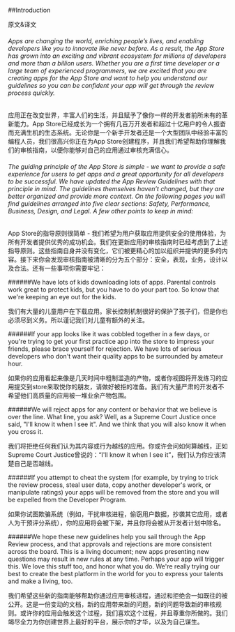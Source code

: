 ##Introduction

原文&译文
	
######   Apps are changing the world, enriching people’s lives, and enabling developers like you to innovate like never before. As a result, the App Store has grown into an exciting and vibrant ecosystem for millions of developers and more than a billion users. Whether you are a first time developer or a large team of experienced programmers, we are excited that you are creating apps for the App Store and want to help you understand our guidelines so you can be confident your app will get through the review process quickly.

应用正在改变世界，丰富人们的生活，并且赋予了像你一样的开发者前所未有的革新能力。App Store已经成长为一个拥有几百万开发者和超过十亿用户的令人振奋而充满生机的生态系统。无论你是一个新手开发者还是一个大型团队中经验丰富的编程人员，我们很高兴你正在为App Store创建程序，并且我们希望帮助你理解我们的审核指南，以便你能够对自己的应用通过审核充满信心。

######	The guiding principle of the App Store is simple - we want to provide a safe experience for users to get apps and a great opportunity for all developers to be successful. We have updated the App Review Guidelines with that principle in mind. The guidelines themselves haven’t changed, but they are better organized and provide more context. On the following pages you will find guidelines arranged into five clear sections: Safety, Performance, Business, Design, and Legal. A few other points to keep in mind:

App Store的指导原则很简单 - 我们希望为用户获取应用提供安全的使用体验，为所有开发者提供优秀的成功机会。我们在更新应用的审核指南时已经考虑到了上述指导原则。这些指南自身并没有变化，它们被更精心的加以组织并提供的更多的内容。接下来你会发现审核指南被清晰的分为五个部分：安全，表现，业务，设计以及合法。还有一些事项你需要牢记：

######We have lots of kids downloading lots of apps. Parental controls work great to protect kids, but you have to do your part too. So know that we're keeping an eye out for the kids.

我们有大量的儿童用户在下载应用。家长控制机制很好的保护了孩子们，但是你也必须尽到义务。所以谨记我们对儿童有额外的关注。

######If your app looks like it was cobbled together in a few days, or you're trying to get your first practice app into the store to impress your friends, please brace yourself for rejection. We have lots of serious developers who don't want their quality apps to be surrounded by amateur hour.

如果你的应用看起来像是几天时间中粗制滥造的产物，或者你视图将开发练习的应用提交到store来取悦你的朋友，请做好被拒的准备。我们有大量严肃的开发者不希望他们高质量的应用被一堆业余产物包围。

######We will reject apps for any content or behavior that we believe is over the line. What line, you ask? Well, as a Supreme Court Justice once said, "I'll know it when I see it". And we think that you will also know it when you cross it.

我们将拒绝任何我们认为其内容或行为越线的应用。你或许会问如何算越线，正如Supreme Court Justice曾说的：“I'll know it when I see it”，我们认为你应该清楚自己是否越线。

######If you attempt to cheat the system (for example, by trying to trick the review process, steal user data, copy another developer's work, or manipulate ratings) your apps will be removed from the store and you will be expelled from the Developer Program.

如果你试图欺骗系统（例如，干扰审核进程，偷窃用户数据，抄袭其它应用，或者人为干预评分系统），你的应用将会被下架，并且你将会被从开发者计划中除名。

######We hope these new guidelines help you sail through the App Review process, and that approvals and rejections are more consistent across the board. This is a living document; new apps presenting new questions may result in new rules at any time. Perhaps your app will trigger this. We love this stuff too, and honor what you do. We're really trying our best to create the best platform in the world for you to express your talents and make a living, too.

我们希望这些新的指南能够帮助你通过应用审核进程，通过和拒绝会一如既往的被公开。这是一份变动的文档，新的应用带来新的问题，新的问题导致新的审核规则。或许你的应用会触发这个过程，我们喜欢这个过程，并且尊重你所做的。我们竭尽全力为你创建世界上最好的平台，展示你的才华，以及为自己谋生。
